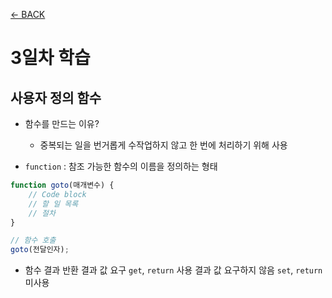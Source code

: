 [← BACK](./README.md)

# 3일차 학습

## 사용자 정의 함수
* 함수를 만드는 이유?
  + 중복되는 일을 번거롭게 수작업하지 않고 한 번에 처리하기 위해 사용

* `function` : 참조 가능한 함수의 이름을 정의하는 형태

```js
function goto(매개변수) {
    // Code block
    // 할 일 목록
    // 절차
}

// 함수 호출
goto(전달인자);
```

* 함수 결과 반환 
결과 값 요구         `get`, `return` 사용
결과 값 요구하지 않음 `set`, `return` 미사용